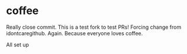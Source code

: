 # coffee

Really close commit.
This is a test fork to test PRs! Forcing change from idontcaregithub. Again.
Because everyone loves coffee.

All set up
